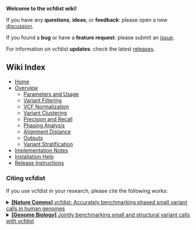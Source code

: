 **Welcome to the vcfdist wiki!**

If you have any **questions**, **ideas**, or **feedback**: please open a new [discussion](https://github.com/TimD1/vcfdist/discussions).

If you found a **bug** or have a **feature request**: please submit an [issue](https://github.com/TimD1/vcfdist/issues).

For information on vcfdist **updates**: check the latest [releases](https://github.com/TimD1/vcfdist/releases).

## Wiki Index
 - [Home](https://github.com/TimD1/vcfdist/wiki/Home)
 - [Overview](https://github.com/TimD1/vcfdist/wiki/01-Overview)
   - [Parameters and Usage](https://github.com/TimD1/vcfdist/wiki/02-Parameters-and-Usage)
   - [Variant Filtering](https://github.com/TimD1/vcfdist/wiki/03-Variant-Filtering)
   - [VCF Normalization](https://github.com/TimD1/vcfdist/wiki/04-VCF-Normalization)
   - [Variant Clustering](https://github.com/TimD1/vcfdist/wiki/05-Variant-Clustering)
   - [Precision and Recall](https://github.com/TimD1/vcfdist/wiki/06-Precision-and-Recall)
   - [Phasing Analysis](https://github.com/TimD1/vcfdist/wiki/07-Phasing-Analysis)
   - [Alignment Distance](https://github.com/TimD1/vcfdist/wiki/08-Alignment-Distance)
   - [Outputs](https://github.com/TimD1/vcfdist/wiki/09-Outputs)
   - [Variant Stratification](https://github.com/TimD1/vcfdist/wiki/10-Variant-Stratification)
 - [Implementation Notes](https://github.com/TimD1/vcfdist/wiki/11-Implementation-Notes)
 - [Installation Help](https://github.com/TimD1/vcfdist/wiki/12-Installation-Help)
 - [Release Instructions](https://github.com/TimD1/vcfdist/wiki/13-Release-Instructions)

### Citing vcfdist
If you use vcfdist in your research, please cite the following works:
<details>
<summary>
<a href="https://doi.org/10.1038/s41467-023-43876-x" target="_blank"><b>[Nature Comms]</b> vcfdist: Accurately benchmarking phased small variant calls in human genomes</a>
</summary>

<pre>
@article{dunn2023vcfdist,
  author={Dunn, Tim and Narayanasamy, Satish},
  title={vcfdist: Accurately benchmarking phased small variant calls in human genomes},
  journal={Nature Communications},
  year={2023},
  volume={14},
  number={1},
  pages={8149},
  issn={2041-1723},
  doi={10.1038/s41467-023-43876-x},
  URL={https://doi.org/10.1038/s41467-023-43876-x}
}
</pre>
</details>

<details>
<summary>
<a href="https://doi.org/10.1186/s13059-024-03394-5" target="_blank"><b>[Genome Biology]</b> Jointly benchmarking small and structural variant calls with vcfdist</a>
</summary>

<pre>
@article{dunn2024jointly,
  title={Jointly benchmarking small and structural variant calls with vcfdist},
  author={Dunn, Tim and Zook, Justin M and Holt, James M and Narayanasamy, Satish},
  journal={Genome Biology},
  volume={25},
  number={1},
  pages={253},
  year={2024},
  publisher={Springer},
  doi={10.1186/s13059-024-03394-5},
  URL={https://doi.org/10.1186/s13059-024-03394-5}
}
</pre>
</details>
